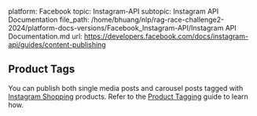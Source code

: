 platform: Facebook
topic: Instagram-API
subtopic: Instagram API Documentation
file_path: /home/bhuang/nlp/rag-race-challenge2-2024/platform-docs-versions/Facebook_Instagram-API/Instagram API Documentation.md
url: https://developers.facebook.com/docs/instagram-api/guides/content-publishing

## Product Tags

You can publish both single media posts and carousel posts tagged with [Instagram Shopping](https://www.facebook.com/help/instagram/1187859655048322) products. Refer to the [Product Tagging](https://developers.facebook.com/docs/instagram-api/guides/product-tagging) guide to learn how.

[](#)